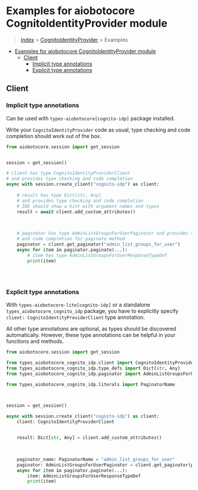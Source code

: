 <a id="examples-for-aiobotocore-cognitoidentityprovider-module"></a>

# Examples for aiobotocore CognitoIdentityProvider module

> [Index](../README.md) > [CognitoIdentityProvider](./README.md) > Examples

- [Examples for aiobotocore CognitoIdentityProvider module](#examples-for-aiobotocore-cognitoidentityprovider-module)
  - [Client](#client)
    - [Implicit type annotations](#implicit-type-annotations)
    - [Explicit type annotations](#explicit-type-annotations)

<a id="client"></a>

## Client

<a id="implicit-type-annotations"></a>

### Implicit type annotations

Can be used with `types-aiobotocore[cognito-idp]` package installed.

Write your `CognitoIdentityProvider` code as usual, type checking and code
completion should work out of the box.

```python
from aiobotocore.session import get_session


session = get_session()

# client has type CognitoIdentityProviderClient
# and provides type checking and code completion
async with session.create_client("cognito-idp") as client:
    
    # result has type Dict[str, Any]
    # and provides type checking and code completion
    # IDE should show a hint with argument names and types
    result = await client.add_custom_attributes()
    

    
    # paginator has type AdminListGroupsForUserPaginator and provides type checking
    # and code completion for paginate method
    paginator = client.get_paginator("admin_list_groups_for_user")
    async for item in paginator.paginate(...):
        # item has type AdminListGroupsForUserResponseTypeDef
        print(item)
    

    
```

<a id="explicit-type-annotations"></a>

### Explicit type annotations

With `types-aiobotocore-lite[cognito-idp]` or a standalone
`types_aiobotocore_cognito_idp` package, you have to explicitly specify
`client: CognitoIdentityProviderClient` type annotation.

All other type annotations are optional, as types should be discovered
automatically. However, these type annotations can be helpful in your functions
and methods.

```python
from aiobotocore.session import get_session

from types_aiobotocore_cognito_idp.client import CognitoIdentityProviderClient
from types_aiobotocore_cognito_idp.type_defs import Dict[str, Any]
from types_aiobotocore_cognito_idp.paginator import AdminListGroupsForUserPaginator

from types_aiobotocore_cognito_idp.literals import PaginatorName



session = get_session()

async with session.create_client("cognito-idp") as client:
    client: CognitoIdentityProviderClient

    
    result: Dict[str, Any] = client.add_custom_attributes()
    

    
    paginator_name: PaginatorName = "admin_list_groups_for_user"
    paginator: AdminListGroupsForUserPaginator = client.get_paginator(paginator_name)
    async for item in paginator.paginate(...):
        item: AdminListGroupsForUserResponseTypeDef
        print(item)
    

    
```
